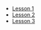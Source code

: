 * [Lesson 1](lessons/lesson-1#lesson-1)
* [Lesson 2](lessons/lesson-2#lesson-2)
* [Lesson 3](lessons/lesson-3#lesson-3)
